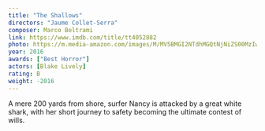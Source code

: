 ```yaml
---
title: "The Shallows"
directors: "Jaume Collet-Serra"
composer: Marco Beltrami
link: https://www.imdb.com/title/tt4052882
photo: https://m.media-amazon.com/images/M/MV5BMGI2NTdhMGQtNjNiZS00MzIwLThjNzctM2RkYmZjYWU5ZDg4XkEyXkFqcGdeQXVyMTA4NjE0NjEy._V1_FMjpg_UX300_.jpg
year: 2016
awards: ["Best Horror"]
actors: [Blake Lively]
rating: B
weight: -2016
---
```

A mere 200 yards from shore, surfer Nancy is attacked by a great white shark, with her short journey to safety becoming the ultimate contest of wills.